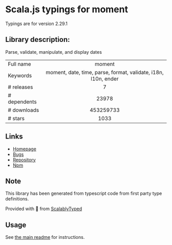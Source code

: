 
# Scala.js typings for moment

Typings are for version 2.29.1

## Library description:
Parse, validate, manipulate, and display dates

|                    |                 |
| ------------------ | :-------------: |
| Full name          | moment |
| Keywords           | moment, date, time, parse, format, validate, i18n, l10n, ender |
| # releases         | 7 |
| # dependents       | 23978 |
| # downloads        | 453259733 |
| # stars            | 1033 |

## Links
- [Homepage](http://momentjs.com)
- [Bugs](https://github.com/moment/moment/issues)
- [Repository](https://github.com/moment/moment)
- [Npm](https://www.npmjs.com/package/moment)
    


## Note
This library has been generated from typescript code from first party type definitions.

Provided with :purple_heart: from [ScalablyTyped](https://github.com/oyvindberg/ScalablyTyped)

## Usage
See [the main readme](../../readme.md) for instructions.


